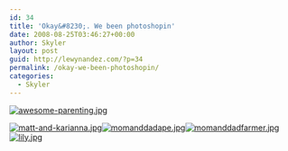 ```yaml
---
id: 34
title: 'Okay&#8230;. We been photoshopin'
date: 2008-08-25T03:46:27+00:00
author: Skyler
layout: post
guid: http://lewynandez.com/?p=34
permalink: /okay-we-been-photoshopin/
categories:
  - Skyler
---
```

<a href="http://i2.wp.com/lewynandez.com/wp-content/uploads/2008/08/awesome-parenting.jpg" title="awesome-parenting.jpg" rel="lightbox[34]"><img src="http://i2.wp.com/lewynandez.com/wp-content/uploads/2008/08/awesome-parenting.jpg?w=793" alt="awesome-parenting.jpg" data-recalc-dims="1" /></a>

<a href="http://i1.wp.com/lewynandez.com/wp-content/uploads/2008/08/matt-and-karianna.jpg" title="matt-and-karianna.jpg" rel="lightbox[34]"><img src="http://i1.wp.com/lewynandez.com/wp-content/uploads/2008/08/matt-and-karianna.jpg?w=793" alt="matt-and-karianna.jpg" data-recalc-dims="1" /></a><a href="http://i2.wp.com/lewynandez.com/wp-content/uploads/2008/08/momanddadape.jpg" title="momanddadape.jpg" rel="lightbox[34]"><img src="http://i2.wp.com/lewynandez.com/wp-content/uploads/2008/08/momanddadape.jpg?w=793" alt="momanddadape.jpg" data-recalc-dims="1" /></a><a href="http://i0.wp.com/lewynandez.com/wp-content/uploads/2008/08/momanddadfarmer.jpg" title="momanddadfarmer.jpg" rel="lightbox[34]"><img src="http://i0.wp.com/lewynandez.com/wp-content/uploads/2008/08/momanddadfarmer.jpg?w=793" alt="momanddadfarmer.jpg" data-recalc-dims="1" /></a><a href="http://i2.wp.com/lewynandez.com/wp-content/uploads/2008/08/lily.jpg" title="lily.jpg" rel="lightbox[34]"><img src="http://i2.wp.com/lewynandez.com/wp-content/uploads/2008/08/lily.jpg?w=793" alt="lily.jpg" data-recalc-dims="1" /></a>